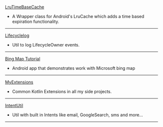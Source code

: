 
[LruTimeBaseCache](https://github.com/davidHarush/LruTimeBaseCache)

* A Wrapper class for Android's LruCache which adds a time based expiration functionality.
  
---

[Lifecyclelog](https://github.com/davidHarush/Lifecyclelog)

* Util to log LifecycleOwner events.
 
---
[Bing Map Tutorial]( https://github.com/davidHarush/BingMapTutorial)

* Android app that demonstrates work with Microsoft bing map

---

[MyExtensions](https://github.com/davidHarush/MyExtensions)

* Common Kotlin Extensions in all my side projects.

---

[IntentUtil](https://github.com/davidHarush/IntentUtil)

* Util with built in Intents like email, GoogleSearch, sms and more...
 
---

